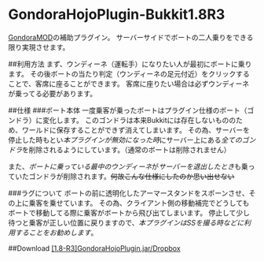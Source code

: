 # GondoraHojoPlugin-Bukkit1.8R3
[GondoraMOD][gm]の補助プラグイン。
サーバーサイドでボートの二人乗りをできる限り実現させます。

##利用方法
まず、ウンディーネ（運転手）になりたい人が最初にボートに乗ります。
その後ボートの当たり判定（ウンディーネの足元付近）をクリックすることで、客席に座ることができます。
客席に座りたい場合は必ずウンディーネが乗ってる必要があります。

##仕様
###ボート本体
一度乗客が乗ったボートはプラグイン仕様のボート（ゴンドラ）に変化します。
このゴンドラは本来Bukkitには存在しないもののため、ワールドに保存することができず消えてしまいます。
その為、サーバーを停止した時もとい*本プラグインが無効になった時*にサーバー上にある*全てのゴンドラ*を削除されるようにしています。（通常のボートは削除されません）

また、*ボートに乗っている最中のウンディーネ*が*サーバーを退出したとき*も乗っていたゴンドラが削除されます。~~何故こんな仕様にしたのか思い出せない~~

###ラグについて
ボートの前に透明化したアーマースタンドをスポーンさせ、その上に乗客を乗せています。
その為、クライアント側の移動補完でどうしてもボートで移動してる際に乗客がボートから飛び出てしまいます。
停止して少し待つと乗客が正しい位置に戻りますので、*本プラグインはSSを撮る時などに利用することをお勧めします*。

##Download
[[1.8-R3]GondoraHojoPlugin.jar/Dropbox][download]

[gm]: http://forum.minecraftuser.jp/viewtopic.php?f=13&t=22468 "GondoraMOD"
[download]: https://www.dropbox.com/s/7abbt8vqhc9mqa4/%5B1.8-R3%5DGondoraHojoPlugin.jar?dl=0 "Dropbox"